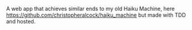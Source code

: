 A web app that achieves similar ends to my old Haiku Machine, here
https://github.com/christopheralcock/haiku_machine
but made with TDD and hosted.

